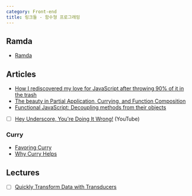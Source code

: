 ```yaml
---
category: Front-end
title: 링크들 - 함수형 프로그래밍
---
```



## Ramda
* [Ramda](http://ramdajs.com/docs)


## Articles
* [How I rediscovered my love for JavaScript after throwing 90% of it in the trash](https://hackernoon.com/how-i-rediscovered-my-love-for-javascript-after-throwing-90-of-it-in-the-trash-f1baed075d1b)
* [The beauty in Partial Application, Currying, and Function Composition](https://hackernoon.com/the-beauty-in-partial-application-currying-and-function-composition-d885bdf0d574)
* [Functional JavaScript: Decoupling methods from their objects](https://hackernoon.com/functional-javascript-decoupling-methods-from-their-objects-aa3ca13d7ae8)
* [ ] [Hey Underscore, You're Doing It Wrong!](https://www.youtube.com/watch?v=m3svKOdZijA) (YouTube)

### Curry
* [Favoring Curry](http://fr.umio.us/favoring-curry/)
* [Why Curry Helps](https://hughfdjackson.com/javascript/why-curry-helps/)


## Lectures
* [ ] [Quickly Transform Data with Transducers](https://egghead.io/courses/quickly-transform-data-with-transducers)
